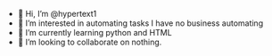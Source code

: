 - 👋 Hi, I’m @hypertext1
- 👀 I’m interested in automating tasks I have no business automating
- 🌱 I’m currently learning python and HTML
- 💞️ I’m looking to collaborate on nothing.

<!---
hypertext1/hypertext1 is a ✨ special ✨ repository because its `README.md` (this file) appears on your GitHub profile.
You can click the Preview link to take a look at your changes.
--->
